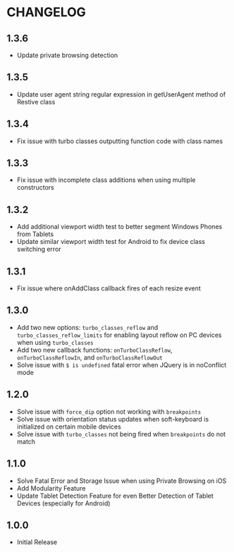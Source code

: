 # CHANGELOG
 
## 1.3.6
- Update private browsing detection

## 1.3.5
- Update user agent string regular expression in getUserAgent method of Restive class

## 1.3.4
- Fix issue with turbo classes outputting function code with class names

## 1.3.3
- Fix issue with incomplete class additions when using multiple constructors

## 1.3.2
- Add additional viewport width test to better segment Windows Phones from Tablets
- Update similar viewport width test for Android to fix device class switching error 

 
## 1.3.1
- Fix issue where onAddClass callback fires of each resize event 
 
 
## 1.3.0
- Add two new options: `turbo_classes_reflow` and `turbo_classes_reflow_limits` for enabling layout reflow on PC devices when using `turbo_classes`
- Add two new callback functions: `onTurboClassReflow`, `onTurboClassReflowIn`, and `onTurboClassReflowOut`
- Solve issue with `$ is undefined` fatal error when JQuery is in noConflict mode


## 1.2.0
- Solve issue with `force_dip` option not working with `breakpoints`
- Solve issue with orientation status updates when soft-keyboard is initialized on certain mobile devices
- Solve issue with `turbo_classes` not being fired when `breakpoints` do not match 


## 1.1.0
- Solve Fatal Error and Storage Issue when using Private Browsing on iOS
- Add Modularity Feature
- Update Tablet Detection Feature for even Better Detection of Tablet Devices (especially for Android)


## 1.0.0
- Initial Release 
